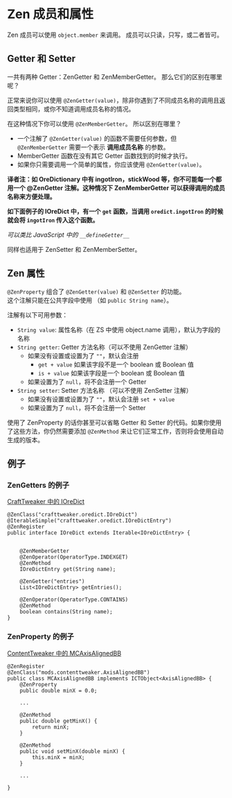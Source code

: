 # Zen 成员和属性

Zen 成员可以使用 `object.member` 来调用。
成员可以只读，只写，或二者皆可。

## Getter 和 Setter

一共有两种 Getter：ZenGetter 和 ZenMemberGetter。
那么它们的区别在哪里呢？

正常来说你可以使用 `@ZenGetter(value)`，除非你遇到了不同成员名称的调用且返回类型相同，或你不知道调用成员名称的情况。

在这种情况下你可以使用 `@ZenMemberGetter`。
所以区别在哪里？

-   一个注解了 `@ZenGetter(value)` 的函数不需要任何参数，但 `@ZenMemberGetter` 需要一个表示 **调用成员名称** 的参数。
-   MemberGetter 函数在没有其它 Getter 函数找到的时候才执行。
-   如果你只需要调用一个简单的属性，你应该使用 `@ZenGetter(value)`。

**译者注：如 OreDictionary 中有 ingotIron，stickWood 等，你不可能每一个都用一个 @ZenGetter 注解。这种情况下 ZenMemberGetter 可以获得调用的成员名称来方便处理。**

**如下面例子的 IOreDict 中，有一个 `get` 函数，当调用 `oredict.ingotIron` 的时候就会将 `ingotIron` 传入这个函数。**

_可以类比 JavaScript 中的 `__defineGetter__`_

同样也适用于 ZenSetter 和 ZenMemberSetter。

## Zen 属性

`@ZenProperty` 组合了 `@ZenGetter(value)` 和 `@ZenSetter` 的功能。  
这个注解只能在公共字段中使用 （如 `public String name`）。

注解有以下可用参数：

-   `String value`: 属性名称（在 ZS 中使用 object.name 调用），默认为字段的名称
-   `String getter`: Getter 方法名称（可以不使用 ZenGetter 注解）
    -   如果没有设置或设置为了 `""`，默认会注册
        -   `get + value` 如果该字段不是一个 boolean 或 Boolean 值
        -   `is + value` 如果该字段是一个 boolean 或 Boolean 值
    -   如果设置为了 `null`，将不会注册一个 Getter
-   `String setter`: Setter 方法名称 （可以不使用 ZenSetter 注解）
    -   如果没有设置或设置为了 `""`，默认会注册 `set + value`
    -   如果设置为了 `null`，将不会注册一个 Setter

使用了 ZenProperty 的话你甚至可以省略 Getter 和 Setter 的代码。如果你使用了这些方法，你仍然需要添加 `@ZenMethod` 来让它们正常工作，否则将会使用自动生成的版本。

## 例子

### ZenGetters 的例子

[CraftTweaker 中的 IOreDict](https://github.com/jaredlll08/CraftTweaker/blob/1.12/CraftTweaker2-API/src/main/java/crafttweaker/api/oredict/IOreDict.java)

```
@ZenClass("crafttweaker.oredict.IOreDict")
@IterableSimple("crafttweaker.oredict.IOreDictEntry")
@ZenRegister
public interface IOreDict extends Iterable<IOreDictEntry> {


    @ZenMemberGetter
    @ZenOperator(OperatorType.INDEXGET)
    @ZenMethod
    IOreDictEntry get(String name);

    @ZenGetter("entries")
    List<IOreDictEntry> getEntries();

    @ZenOperator(OperatorType.CONTAINS)
    @ZenMethod
    boolean contains(String name);
}
```

### ZenProperty 的例子

[ContentTweaker 中的 MCAxisAlignedBB](https://github.com/The-Acronym-Coders/ContentTweaker/blob/develop/1.12/src/main/java/com/teamacronymcoders/contenttweaker/api/ctobjects/aabb/MCAxisAlignedBB.java)

```
@ZenRegister
@ZenClass("mods.contenttweaker.AxisAlignedBB")
public class MCAxisAlignedBB implements ICTObject<AxisAlignedBB> {
    @ZenProperty
    public double minX = 0.0;

    ...

    @ZenMethod
    public double getMinX() {
        return minX;
    }

    @ZenMethod
    public void setMinX(double minX) {
        this.minX = minX;
    }

    ...

}
```
